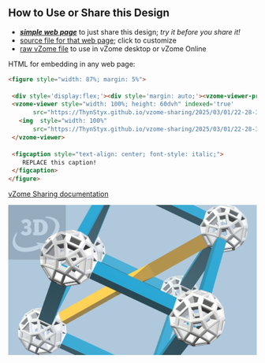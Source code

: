 
## How to Use or Share this Design

 - [***simple web page***](<https://ThynStyx.github.io/vzome-sharing/2025/03/01/22-28-37-B0-cube-with-scenes/>) to just share this design; *try it before you share it!*
 - [source file for that web page](<https://github.com/ThynStyx/vzome-sharing/edit/main/2025/03/01/22-28-37-B0-cube-with-scenes/index.md>); click to customize
 - [raw vZome file](<https://raw.githubusercontent.com/ThynStyx/vzome-sharing/main/2025/03/01/22-28-37-B0-cube-with-scenes/B0-cube-with-scenes.vZome>) to use in vZome desktop or vZome Online
 
 HTML for embedding in any web page:
 ```html
<figure style="width: 87%; margin: 5%">
  
  <div style='display:flex;'><div style='margin: auto;'><vzome-viewer-previous label='prev step'></vzome-viewer-previous><vzome-viewer-next label='next step'></vzome-viewer-next></div></div>
  <vzome-viewer style="width: 100%; height: 60dvh" indexed='true'
        src="https://ThynStyx.github.io/vzome-sharing/2025/03/01/22-28-37-B0-cube-with-scenes/B0-cube-with-scenes.vZome" >
    <img  style="width: 100%"
        src="https://ThynStyx.github.io/vzome-sharing/2025/03/01/22-28-37-B0-cube-with-scenes/B0-cube-with-scenes.png" >
  </vzome-viewer>

  <figcaption style="text-align: center; font-style: italic;">
     REPLACE this caption!
  </figcaption>
</figure>

 ```

[vZome Sharing documentation](https://vzome.github.io/vzome/sharing.html#how-it-works)

![Image](<B0-cube-with-scenes.png>)

